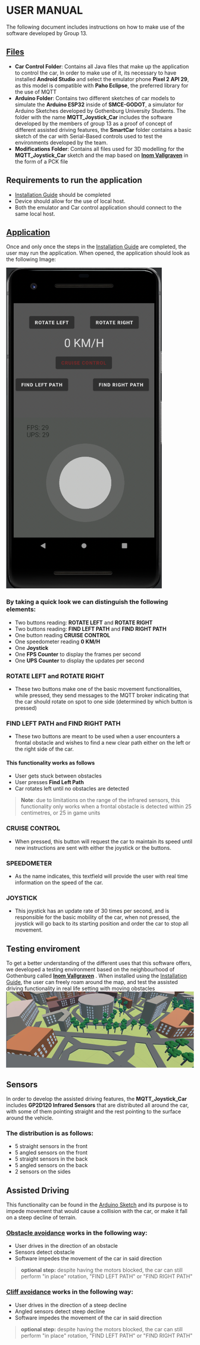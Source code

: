 # USER MANUAL

The following document includes instructions on how to make use of the software developed by Group 13. 


## [Files](https://github.com/DIT113-V22/group-13)
- **Car Control Folder**: Contains all Java files that make up the application to control the car, In order to make use of it, its necessary to have installed **Android Studio** and select the emulator phone **Pixel 2 API 29**, as this model is compatible with **Paho Eclipse**, the preferred library for the use of MQTT
- **Arduino Folder**: Contains two different sketches of car models to simulate the **Arduino ESP32** inside of **SMCE-GODOT**, a simulator for Arduino Sketches developed by Gothenburg University Students. The folder with the name **MQTT_Joystick_Car** includes the software developed by the members of group 13 as a proof of concept of different assisted driving features, the **SmartCar** folder contains a basic sketch of the car with Serial-Based controls used to test the environments developed by the team.
- **Modifications Folder**: Contains all files used for 3D modelling for the **MQTT_Joystick_Car** sketch and the map based on **[Inom Vallgraven](https://www.google.com/maps/place/Inom+Vallgraven,+Gotemburgo/@57.7039778,11.9514769,14z/data=!4m5!3m4!1s0x464ff368a2410f03:0x71b0c1e1cef80fe1!8m2!3d57.7022551!4d11.9615896)** in the form of a PCK file

## Requirements to run the application
- [Installation Guide](https://github.com/DIT113-V22/group-13) should be completed
- Device should allow for the use of local host.
- Both the emulator and Car control application should connect to the same local host.

## [Application](https://github.com/DIT113-V22/group-13/wiki/Feature-2:-Graphical-user-interface)

Once and only once the steps in the [Installation Guide](https://github.com/DIT113-V22/group-13) are completed, the user may run the application.
When opened, the application should look as the following Image:

![alt text](https://github.com/DIT113-V22/group-13/blob/78-user-manual/Documentation/images/Application.png)



### By taking a quick look we can distinguish the following elements:
- Two buttons reading: **ROTATE LEFT** and **ROTATE RIGHT**
- Two buttons reading: **FIND LEFT PATH** and **FIND RIGHT PATH**
- One button reading **CRUISE CONTROL**
- One speedometer reading **0 KM/H**
- One **Joystick**
- One **FPS Counter** to display the frames per second
- One **UPS Counter** to display the updates per second


### ROTATE LEFT and ROTATE RIGHT
- These two buttons make one of the basic movement functionalities, while pressed, they send messages to the MQTT broker indicating that the car should rotate on spot to one side (determined by which button is pressed)

### FIND LEFT PATH and FIND RIGHT PATH
- These two buttons are meant to be used when a user encounters a frontal obstacle and wishes to find a new clear path either on the left or the right side of the car.
#### This functionality works as follows
- User gets stuck between obstacles
- User presses **Find Left Path**
- Car rotates left until no obstacles are detected
>**Note**: due to limitations on the range of the infrared sensors, this functionality only works when a frontal obstacle is detected within 25 centimetres, or 25 in game units

### CRUISE CONTROL
- When pressed, this button will request the car to maintain its speed until new instructions are sent with either the joystick or the buttons.

### SPEEDOMETER 
- As the name indicates, this textfield will provide the user with real time information on the speed of the car.

### JOYSTICK
- This joystick has an update rate of 30 times per second, and is responsible for the basic mobility of the car, when not pressed, the joystick will go back to its starting position and order the car to stop all movement.


 ## Testing enviroment
 To get a better understanding of the different uses that this software offers, we developed a testing environment based on the neighbourhood of Gothenburg called **[Inom Vallgraven](https://www.google.com/maps/place/Inom+Vallgraven,+Gotemburgo/@57.7039778,11.9514769,14z/data=!4m5!3m4!1s0x464ff368a2410f03:0x71b0c1e1cef80fe1!8m2!3d57.7022551!4d11.9615896)** . When installed using the [Installation Guide](https://github.com/DIT113-V22/group-13), the user can freely roam around the map, and test the assisted driving functionality in real life setting with moving obstacles
  ![alt text](https://github.com/DIT113-V22/group-13/blob/78-user-manual/Documentation/images/Map.png)

## Sensors
In order to develop the assisted driving features, the **MQTT_Joystick_Car** includes **GP2D120 Infrared Sensors** that are distributed all around the car, with some of them pointing straight and the rest pointing to the surface around the vehicle. 

### The distribution is as follows:
- 5 straight sensors in the front
- 5 angled sensors on the front
- 5 straight sensors in the back
- 5 angled sensors on the back
- 2 sensors on the sides

## Assisted Driving
This functionality can be found in the [Arduino Sketch](https://github.com/DIT113-V22/group-13/blob/master/arduino/MQTT_Joystick_Car/MQTT_Joystick_Car.ino) and its purpose is to impede movement that would cause a collision with the car, or make it fall on a steep decline of terrain.

### [Obstacle avoidance](https://github.com/DIT113-V22/group-13/wiki/Feature-5:-Object-avoidance) works in the following way:
- User drives in the direction of an obstacle
- Sensors detect obstacle
- Software impedes the movement of the car in said direction
 >**optional step:** despite having the motors blocked, the car can still perform "in place" rotation, "FIND LEFT PATH" or "FIND RIGHT PATH"

### [Cliff avoidance](https://github.com/DIT113-V22/group-13/wiki/Feature-7:-Cliff-avoidance) works in the following way:
- User drives in the direction of a steep decline
- Angled sensors detect steep decline
- Software impedes the movement of the car in said direction
 >**optional step:** despite having the motors blocked, the car can still perform "in place" rotation, "FIND LEFT PATH" or "FIND RIGHT PATH"


